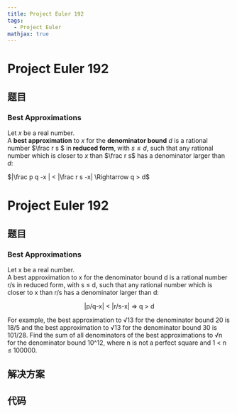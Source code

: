 ```yaml
---
title: Project Euler 192
tags:
  - Project Euler
mathjax: true
---
```

<escape><!-- more --></escape>
    
# Project Euler 192
## 题目
### Best Approximations

Let $x$ be a real number.<br />
A <b>best approximation</b> to $x$ for the <b>denominator bound</b> $d$ is a rational number $\frac r s $  in<b> reduced form</b>, with $s \le d$, such that any rational number which is closer to $x$ than $\frac r s$ has a denominator larger than $d$:

<div class="center"> $|\frac p q -x | &lt; |\frac r s -x| \Rightarrow q &gt; d$


# Project Euler 192
## 题目
### Best Approximations
Let x be a real number.<br>A best approximation to x for the denominator bound d is a rational number r/s in reduced form, with s ≤ d, such that any rational number which is closer to x than r/s has a denominator larger than d:
<center>|p/q-x| &lt; |r/s-x| ⇒ q &gt; d</center>

For example, the best approximation to √13 for the denominator bound 20 is 18/5 and the best approximation to √13 for the denominator bound 30 is 101/28.
Find the sum of all denominators of the best approximations to √n for the denominator bound 10^12, where n is not a perfect square and 1 &lt; n ≤ 100000.


## 解决方案


## 代码


